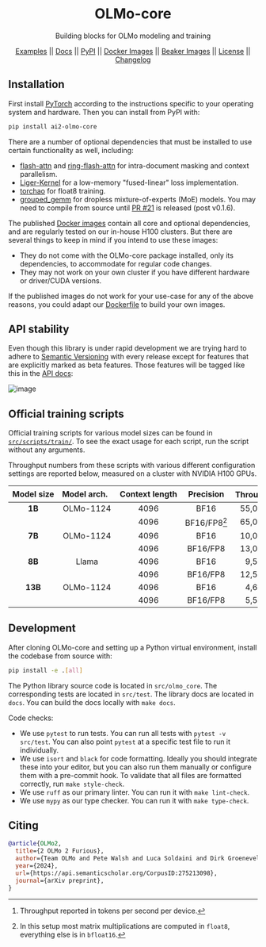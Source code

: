 <div align="center">
  <h1>OLMo-core</h1>
  <p>Building blocks for OLMo modeling and training</p>
</div>
<p align="center">
  <a href="https://github.com/allenai/OLMo-core/tree/main/src/examples">Examples</a> ||
  <a href="https://olmo-core.readthedocs.io/en/latest/">Docs</a> ||
  <a href="https://pypi.org/project/ai2-olmo-core/">PyPI</a> ||
  <a href="https://github.com/orgs/allenai/packages?repo_name=OLMo-core">Docker Images</a> ||
  <a href="https://beaker.org/ws/ai2/OLMo-core/images">Beaker Images</a> ||
  <a href="https://github.com/allenai/OLMo-core/blob/main/LICENSE">License</a> ||
  <a href="https://github.com/allenai/OLMo-core/blob/main/CHANGELOG.md">Changelog</a>
</p>

## Installation

First install [PyTorch](https://pytorch.org) according to the instructions specific to your operating system and hardware. Then you can install from PyPI with:

```bash
pip install ai2-olmo-core
```

There are a number of optional dependencies that must be installed to use certain functionality as well, including:
- [flash-attn](https://github.com/Dao-AILab/flash-attention) and [ring-flash-attn](https://github.com/zhuzilin/ring-flash-attention) for intra-document masking and context parallelism.
- [Liger-Kernel](https://github.com/linkedin/Liger-Kernel) for a low-memory "fused-linear" loss implementation.
- [torchao](https://github.com/pytorch/ao) for float8 training.
- [grouped_gemm](https://github.com/tgale96/grouped_gemm) for dropless mixture-of-experts (MoE) models. You may need to compile from source until [PR #21](https://github.com/tgale96/grouped_gemm/pull/21) is released (post v0.1.6).

The published [Docker images](https://github.com/orgs/allenai/packages?repo_name=OLMo-core) contain all core and optional dependencies, and are regularly tested on our in-house H100 clusters.
But there are several things to keep in mind if you intend to use these images:
- They do not come with the OLMo-core package installed, only its dependencies, to accommodate for regular code changes.
- They may not work on your own cluster if you have different hardware or driver/CUDA versions.

If the published images do not work for your use-case for any of the above reasons, you could adapt our [Dockerfile](https://github.com/allenai/OLMo-core/blob/main/src/Dockerfile) to build your own images.

## API stability

Even though this library is under rapid development we are trying hard to adhere to [Semantic Versioning](https://semver.org/spec/v2.0.0.html) with every release except for features that are explicitly marked as beta features. Those features will be tagged like this in the [API docs](https://olmo-core.readthedocs.io/en/latest/):

![image](https://github.com/user-attachments/assets/c666686d-3ae6-4c88-8381-befd698d3fd0)

## Official training scripts

Official training scripts for various model sizes can be found in [`src/scripts/train/`](https://github.com/allenai/OLMo-core/tree/main/src/scripts/train).
To see the exact usage for each script, run the script without any arguments.

Throughput numbers from these scripts with various different configuration settings are reported below, measured on a cluster with NVIDIA H100 GPUs.

| Model&nbsp;size | Model&nbsp;arch.&nbsp;&nbsp; | Context&nbsp;length | Precision | Throughput[^1] | Training&nbsp;&nbsp;&nbsp;script | Commandline&nbsp;overrides&nbsp;&nbsp;&nbsp;&nbsp;&nbsp;&nbsp;&nbsp;&nbsp;&nbsp;&nbsp;&nbsp;&nbsp;&nbsp;&nbsp;&nbsp;&nbsp;&nbsp;&nbsp;&nbsp;&nbsp;&nbsp;&nbsp;&nbsp;&nbsp;&nbsp;&nbsp;&nbsp;&nbsp;&nbsp;&nbsp;&nbsp;&nbsp;&nbsp;&nbsp;&nbsp;&nbsp;&nbsp;&nbsp;&nbsp;&nbsp;&nbsp;&nbsp;&nbsp;&nbsp;&nbsp;&nbsp;&nbsp;&nbsp;&nbsp;&nbsp; |
| :--------: | :--------: | :------------: | :-------: | -----------: | :----------- | :-------- |
| **1B**  | OLMo-1124 | 4096 | BF16 | 55,000 TPS | `OLMo2-1B.py` | |
| | | 4096 | BF16/FP8[^2] | 65,000 TPS | `OLMo2-1B.py` | `--train_module.float8_config.enabled=true` |
| **7B**  | OLMo-1124 | 4096 | BF16 | 10,000 TPS | `OLMo2-7B.py` | |
| | | 4096 | BF16/FP8 | 13,000 TPS | `OLMo2-7B.py` | `--train_module.float8_config.enabled=true` |
| **8B**  | Llama | 4096 | BF16 | 9,500 TPS | `Llama3-8B.py` | |
| | | 4096 | BF16/FP8 | 12,500 TPS | `Llama3-8B.py` | `--train_module.float8_config.enabled=true` |
| **13B** | OLMo-1124 | 4096 | BF16 | 4,600 TPS | `OLMo2-13B.py` | |
| | | 4096 | BF16/FP8 | 5,500 TPS | `OLMo2-13B.py` | `--train_module.float8_config.enabled=true` |

[^1]: Throughput reported in tokens per second per device.
[^2]: In this setup most matrix multiplications are computed in `float8`, everything else is in `bfloat16`.

## Development

After cloning OLMo-core and setting up a Python virtual environment, install the codebase from source with:

```bash
pip install -e .[all]
```

The Python library source code is located in `src/olmo_core`. The corresponding tests are located in `src/test`. The library docs are located in `docs`. You can build the docs locally with `make docs`.

Code checks:
- We use `pytest` to run tests. You can run all tests with `pytest -v src/test`. You can also point `pytest` at a specific test file to run it individually.
- We use `isort` and `black` for code formatting. Ideally you should integrate these into your editor, but you can also run them manually or configure them with a pre-commit hook. To validate that all files are formatted correctly, run `make style-check`.
- We use `ruff` as our primary linter. You can run it with `make lint-check`.
- We use `mypy` as our type checker. You can run it with `make type-check`.

## Citing

```bibtex
@article{OLMo2,
  title={2 OLMo 2 Furious},
  author={Team OLMo and Pete Walsh and Luca Soldaini and Dirk Groeneveld and Kyle Lo and Shane Arora and Akshita Bhagia and Yuling Gu and Shengyi Huang and Matt Jordan and Nathan Lambert and Dustin Schwenk and Oyvind Tafjord and Taira Anderson and David Atkinson and Faeze Brahman and Christopher Clark and Pradeep Dasigi and Nouha Dziri and Michal Guerquin and Hamish Ivison and Pang Wei Koh and Jiacheng Liu and Saumya Malik and William Merrill and Lester James Validad Miranda and Jacob Daniel Morrison and Tyler C. Murray and Crystal Nam and Valentina Pyatkin and Aman Rangapur and Michael Schmitz and Sam Skjonsberg and David Wadden and Chris Wilhelm and Michael Wilson and Luke S. Zettlemoyer and Ali Farhadi and Noah A. Smith and Hanna Hajishirzi},
  year={2024},
  url={https://api.semanticscholar.org/CorpusID:275213098},
  journal={arXiv preprint},
}
```
